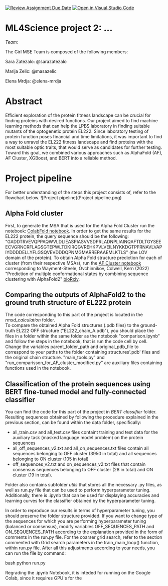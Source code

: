 [![Review Assignment Due Date](https://classroom.github.com/assets/deadline-readme-button-24ddc0f5d75046c5622901739e7c5dd533143b0c8e959d652212380cedb1ea36.svg)](https://classroom.github.com/a/fEFF99tU)
[![Open in Visual Studio Code](https://classroom.github.com/assets/open-in-vscode-718a45dd9cf7e7f842a935f5ebbe5719a5e09af4491e668f4dbf3b35d5cca122.svg)](https://classroom.github.com/online_ide?assignment_repo_id=13101974&assignment_repo_type=AssignmentRepo)

# ML4Science project 2: ...

*Team:*

The Girl MSE Team is composed of the following members:

Sara Zatezalo: @sarazatezalo

Marija Zelic: @masazelic

Elena Mrdja: @elena-mrdja

# Abstract

Efficient exploration of the protein fitness landscape can be crucial for finding proteins with desired functions. Our project aimed to find machine learning methods that can help the LPBS laboratory in finding suitable mutants of the optogenetic protein EL222. Since laboratory testing of protein function poses financial and time limitations, it was important to find a way to unravel the EL222 fitness landscape and find proteins with the most suitable optic traits, that would serve as candidates for further testing. Toward this goal, we combined various approaches such as AlphaFold (AF), AF Cluster, XGBoost, and BERT into a reliable method.

# Project pipeline

For better understanding of the steps this project consists of, refer to the flowchart below.
![Project pipeline](Project pipeline.png)

## Alpha Fold cluster

First, to generate the MSA that is used for the Alpha Fold Cluster run the notebook: [ColabFold notebook](https://colab.research.google.com/github/sokrypton/ColabFold/blob/main/AlphaFold2.ipynb). In order to get the same results for the EL222 protein, the query sequence should be the following: "GADDTRVEVQPPAQWVLDLIEASPIASVVSDPRLADNPLIAINQAFTDLTGYSEEECVGRNCRFLAGSGTEPWLTDKIRQGVREHKPVLVEILNYKKDGTPFRNAVLVAPIYDDDDELLYFLGSQVEVDDDQPNMGMARRERAAEMLKTLS" (the LOV domain of the protein). 
To obtain Alpha Fold structure prediction for each of cluster (from their respective MSAs), run the [AF Cluster notebook](https://colab.research.google.com/github/HWaymentSteele/AF_Cluster/blob/main/AFcluster.ipynb) corresponding to Wayment-Steele, Ovchinnikov, Colwell, Kern (2022) "Prediction of multiple conformational states by combining sequence clustering with AlphaFold2" [bioRxiv](https://www.biorxiv.org/content/10.1101/2022.10.17.512570v1).

## Comparing the outputs of AlphaFold2 to the ground truth structure of EL222 protein  

The code corresponding to this part of the project is located in the *rmsd_calculation* folder.  
To compare the obtained Alpha Fold structures (.pdb files) to the ground-truth EL222 OFF structure ("EL222_chain_A.pdb"), you should place the files in a folder within the same folder as the notebook "comparison.ipynb"  and follow the steps in the notebook, that is run the code cell by cell. Change the variables parent_folder_path and original_pdb_file to correspond to your paths to the folder containing structures'.pdb' files and the original chain structure. "main_tools.py" and "run_comparisson_for_AF_cluster_modified.py" are auxiliary files containing functions used in the notebook.  

## Classification of the protein sequences using BERT fine-tuned model and fully-connected classifier   

You can find the code for this part of the project in *BERT classifier* folder. Resulting sequences obtained by following the procedure explained in the previous section, can be found within the data folder, specifically:  

- all_train.csv and all_test.csv files containt training and test data for the auxiliary task (masked language model problem) on the protein sequences  
- all_off_sequences_v2.txt and all_on_sequences.txt files contain all sequences belonging to OFF cluster (3950 in total) and all sequences belonging to ON cluster (105 in total)
- off_sequences_v2.txt and on_sequences_v2.txt files that contain consensus sequences belonging to OFF cluster (28 in total) and ON cluster (19 in total).  

Folder also contains subfolder *utils* that stores all the necessary .py files, as well as run.py file that can be used to perform hyperparameter tuning. Additionally, there is .ipynb that can be used for displaying accuracies and learning curves for the classifier obtained by the hyperparameter tuning.  

In order to reproduce our results in terms of hyperparameter tuning, you should preserve the folder structure provided. If you want to change type of the sequences for which you are performing hyperparameter tuning (balanced or consensus), modify variables OFF_SEQUENCES_PATH and ON_SEQUENCES_PATH according to the explanation provided in the form of comments in the run.py file.
For the coarser grid search, refer to the section commented with Grid search parameters in the train_main_loop() function, within run.py file. After all this adjustments according to your needs, you can run the file by command:  

bash
python run.py
  
Regrading the .ipynb Notebook, it is inteded for running on the Google Colab, since it requires GPU's for the

